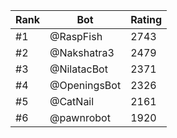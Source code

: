 Rank|Bot|Rating
---|---|---
#1|@RaspFish|2743
#2|@Nakshatra3|2479
#3|@NilatacBot|2371
#4|@OpeningsBot|2326
#5|@CatNail|2161
#6|@pawnrobot|1920
